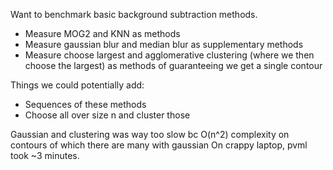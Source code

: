 Want to benchmark basic background subtraction methods.

- Measure MOG2 and KNN as methods
- Measure gaussian blur and median blur as supplementary methods
- Measure choose largest and agglomerative clustering (where we then choose the largest) as methods of guaranteeing we get a single contour

Things we could potentially add:
- Sequences of these methods
- Choose all over size n and cluster those


Gaussian and clustering was way too slow bc O(n^2) complexity on contours of which there are many with gaussian
On crappy laptop, pvml took ~3 minutes.
